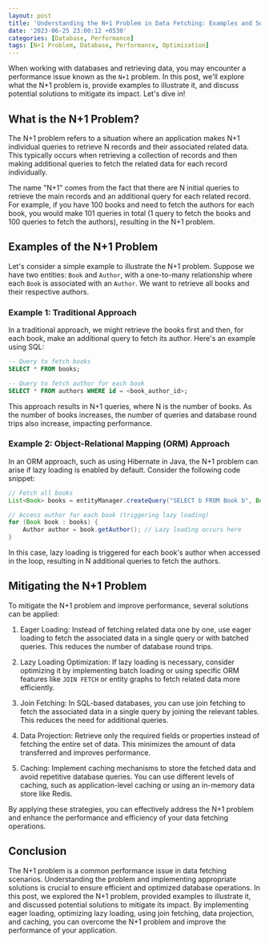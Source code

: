 ```yaml
---
layout: post
title: 'Understanding the N+1 Problem in Data Fetching: Examples and Solutions'
date: '2023-06-25 23:00:12 +0530'
categories: [Database, Performance]
tags: [N+1 Problem, Database, Performance, Optimization]
---
```


When working with databases and retrieving data, you may encounter a performance issue known as the `N+1` problem. In this post, we'll explore what the N+1 problem is, provide examples to illustrate it, and discuss potential solutions to mitigate its impact. Let's dive in!

## What is the N+1 Problem?

The N+1 problem refers to a situation where an application makes N+1 individual queries to retrieve N records and their associated related data. This typically occurs when retrieving a collection of records and then making additional queries to fetch the related data for each record individually.

The name "N+1" comes from the fact that there are N initial queries to retrieve the main records and an additional query for each related record. For example, if you have 100 books and need to fetch the authors for each book, you would make 101 queries in total (1 query to fetch the books and 100 queries to fetch the authors), resulting in the N+1 problem.

## Examples of the N+1 Problem

Let's consider a simple example to illustrate the N+1 problem. Suppose we have two entities: `Book` and `Author`, with a one-to-many relationship where each `Book` is associated with an `Author`. We want to retrieve all books and their respective authors.

### Example 1: Traditional Approach

In a traditional approach, we might retrieve the books first and then, for each book, make an additional query to fetch its author. Here's an example using SQL:

```sql
-- Query to fetch books
SELECT * FROM books;

-- Query to fetch author for each book
SELECT * FROM authors WHERE id = <book_author_id>;
```

This approach results in N+1 queries, where N is the number of books. As the number of books increases, the number of queries and database round trips also increase, impacting performance.

### Example 2: Object-Relational Mapping (ORM) Approach

In an ORM approach, such as using Hibernate in Java, the N+1 problem can arise if lazy loading is enabled by default. Consider the following code snippet:

```java
// Fetch all books
List<Book> books = entityManager.createQuery("SELECT b FROM Book b", Book.class).getResultList();

// Access author for each book (triggering lazy loading)
for (Book book : books) {
    Author author = book.getAuthor(); // Lazy loading occurs here
}
```

In this case, lazy loading is triggered for each book's author when accessed in the loop, resulting in N additional queries to fetch the authors.

## Mitigating the N+1 Problem

To mitigate the N+1 problem and improve performance, several solutions can be applied:

1. Eager Loading: Instead of fetching related data one by one, use eager loading to fetch the associated data in a single query or with batched queries. This reduces the number of database round trips.

2. Lazy Loading Optimization: If lazy loading is necessary, consider optimizing it by implementing batch loading or using specific ORM features like `JOIN FETCH` or entity graphs to fetch related data more efficiently.

3. Join Fetching: In SQL-based databases, you can use join fetching to fetch the associated data in a single query by joining the relevant tables. This reduces the need for additional queries.

4. Data Projection: Retrieve only the required fields or properties instead of fetching the entire set of data. This minimizes the amount of data transferred and improves performance.

5. Caching: Implement caching mechanisms to store the fetched data and avoid repetitive database queries. You can use different levels of caching, such as application-level caching or using an in-memory data store like Redis.

By applying these strategies, you can effectively address the N+1 problem and enhance the performance and efficiency of your data fetching operations.

## Conclusion

The N+1 problem is a common performance issue in data fetching scenarios. Understanding the problem and implementing appropriate solutions is crucial to ensure efficient and optimized database operations. In this post, we explored the N+1 problem, provided examples to illustrate it, and discussed potential solutions to mitigate its impact. By implementing eager loading, optimizing lazy loading, using join fetching, data projection, and caching, you can overcome the N+1 problem and improve the performance of your application.
